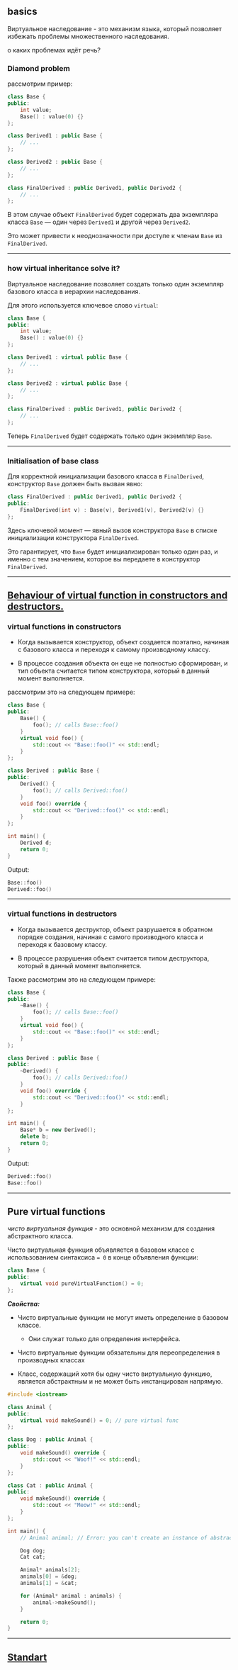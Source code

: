 ## basics

Виртуальное наследование - это механизм языка, который позволяет избежать проблемы множественного наследования.

о каких проблемах идёт речь?

### Diamond problem

рассмотрим пример:

``` cpp
class Base {
public:
    int value;
    Base() : value(0) {}
};

class Derived1 : public Base {
    // ...
};

class Derived2 : public Base {
    // ...
};

class FinalDerived : public Derived1, public Derived2 {
    // ...
};
```

В этом случае объект `FinalDerived` будет содержать два экземпляра класса `Base` — один через `Derived1` и другой через `Derived2`. 

Это может привести к неоднозначности при доступе к членам `Base` из `FinalDerived`.

---
### how virtual inheritance solve it?

Виртуальное наследование позволяет создать только один экземпляр базового класса в иерархии наследования.

Для этого используется ключевое слово `virtual`:

``` cpp
class Base {
public:
    int value;
    Base() : value(0) {}
};

class Derived1 : virtual public Base {
    // ...
};

class Derived2 : virtual public Base {
    // ...
};

class FinalDerived : public Derived1, public Derived2 {
    // ...
};
```

Теперь `FinalDerived` будет содержать только один экземпляр `Base`.

---
### Initialisation of base class

Для корректной инициализации базового класса в `FinalDerived`, конструктор `Base` должен быть вызван явно:

``` cpp
class FinalDerived : public Derived1, public Derived2 {
public:
    FinalDerived(int v) : Base(v), Derived1(v), Derived2(v) {}
};
```


Здесь ключевой момент — явный вызов конструктора `Base` в списке инициализации конструктора `FinalDerived`.

Это гарантирует, что `Base` будет инициализирован только один раз, и именно с тем значением, которое вы передаете в конструктор `FinalDerived`.

---

## [Behaviour of virtual function in constructors and destructors.](https://isocpp.org/wiki/faq/multiple-inheritance#mi-vi-ctor-order)

### virtual functions in constructors

- Когда вызывается конструктор, объект создается поэтапно, начиная с базового класса и переходя к самому производному классу.

- В процессе создания объекта он еще не полностью сформирован, и тип объекта считается типом конструктора, который в данный момент выполняется.

рассмотрим это на следующем примере:

``` cpp
class Base {
public:
    Base() {
        foo(); // calls Base::foo()
    }
    virtual void foo() {
        std::cout << "Base::foo()" << std::endl;
    }
};

class Derived : public Base {
public:
    Derived() {
        foo(); // calls Derived::foo()
    }
    void foo() override {
        std::cout << "Derived::foo()" << std::endl;
    }
};

int main() {
    Derived d;
    return 0;
}
```

Output:

``` cpp
Base::foo()
Derived::foo()
```

---

### virtual functions in destructors

- Когда вызывается деструктор, объект разрушается в обратном порядке создания, начиная с самого производного класса и переходя к базовому классу. 

- В процессе разрушения объект считается типом деструктора, который в данный момент выполняется.

Также рассмотрим это на следующем примере:

``` cpp
class Base {
public:
    ~Base() {
        foo(); // calls Base::foo()
    }
    virtual void foo() {
        std::cout << "Base::foo()" << std::endl;
    }
};

class Derived : public Base {
public:
    ~Derived() {
        foo(); // calls Derived::foo()
    }
    void foo() override {
        std::cout << "Derived::foo()" << std::endl;
    }
};

int main() {
    Base* b = new Derived();
    delete b;
    return 0;
}
```

Output:

``` cpp
Derived::foo()
Base::foo()
```

---

## Pure virtual functions

*чисто виртуальная функция* - это основной механизм для создания абстрактного класса.

Чисто виртуальная функция объявляется в базовом классе с использованием синтаксиса `= 0` в конце объявления функции:

``` cpp
class Base {
public:
    virtual void pureVirtualFunction() = 0;
};
```

***Свойства:***

- Чисто виртуальные функции не могут иметь определение в базовом классе. 
	- Они служат только для определения интерфейса.

- Чисто виртуальные функции обязательны для переопределения в производных классах

- Класс, содержащий хотя бы одну чисто виртуальную функцию, является абстрактным и не может быть инстанцирован напрямую.

``` cpp
#include <iostream>

class Animal {
public:
    virtual void makeSound() = 0; // pure virtual func
};

class Dog : public Animal {
public:
    void makeSound() override {
        std::cout << "Woof!" << std::endl;
    }
};

class Cat : public Animal {
public:
    void makeSound() override {
        std::cout << "Meow!" << std::endl;
    }
};

int main() {
    // Animal animal; // Error: you can't create an instance of abstract class

    Dog dog;
    Cat cat;

    Animal* animals[2];
    animals[0] = &dog;
    animals[1] = &cat;

    for (Animal* animal : animals) {
        animal->makeSound(); 
    }

    return 0;
}
```

---

## [Standart](https://isocpp.org/wiki/faq/multiple-inheritance#mi-delegate-to-sister)
